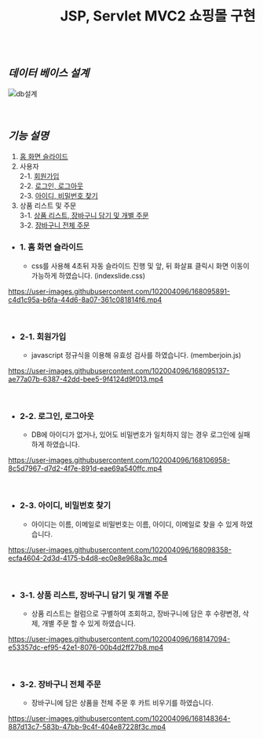 <div align = right>

# JSP, Servlet MVC2 쇼핑몰 구현
</div>
<br></br>

## *데이터 베이스 설계*

![db설계](https://user-images.githubusercontent.com/102004096/168110788-e453bd47-2a0c-4efd-b6d4-48541f099429.PNG)

<br>

## *기능 설명*

1. [홈 화면 슬라이드](#1-홈-화면-슬라이드) <br>
2. 사용자 <br>
  2-1. [회원가입](#2-1-회원가입) <br>
  2-2. [로그인, 로그아웃](#2-2-로그인,-로그아웃) <br>
  2-3. [아이디, 비밀번호 찾기](#2-3-아이디,-비밀번호-찾기) <br>
3. 상품 리스트 및 주문 <br>
  3-1. [상품 리스트, 장바구니 담기 및 개별 주문](#3-1-상품-리스트,-장바구니-담기-및-개별-주문) <br>
  3-2. [장바구니 전체 주문](#3-2-장바구니-전체-주문) <br>


- ### 1. 홈 화면 슬라이드
  - css를 사용해 4초뒤 자동 슬라이드 진행 및 앞, 뒤 화살표 클릭시 화면 이동이 가능하게 하였습니다. (indexslide.css)

https://user-images.githubusercontent.com/102004096/168095891-c4d1c95a-b6fa-44d6-8a07-361c081814f6.mp4

<br>

- ### 2-1. 회원가입
  - javascript 정규식을 이용해 유효성 검사를 하였습니다. (memberjoin.js)

https://user-images.githubusercontent.com/102004096/168095137-ae77a07b-6387-42dd-bee5-9f4124d9f013.mp4

<br>

- ### 2-2. 로그인, 로그아웃
  - DB에 아이디가 없거나, 있어도 비밀번호가 일치하지 않는 경우 로그인에 실패하게 하였습니다.


https://user-images.githubusercontent.com/102004096/168106958-8c5d7967-d7d2-4f7e-891d-eae69a540ffc.mp4

<br>

- ### 2-3. 아이디, 비밀번호 찾기
  - 아이디는 이름, 이메일로 비밀번호는 이름, 아이디, 이메일로 찾을 수 있게 하였습니다.

https://user-images.githubusercontent.com/102004096/168098358-ecfa4604-2d3d-4175-b4d8-ec0e8e968a3c.mp4

<br>

- ### 3-1. 상품 리스트, 장바구니 담기 및 개별 주문
  - 상품 리스트는 컬럼으로 구별하여 조회하고, 장바구니에 담은 후 수량변경, 삭제, 개별 주문 할 수 있게 하였습니다.

https://user-images.githubusercontent.com/102004096/168147094-e53357dc-ef95-42e1-8076-00b4d2ff27b8.mp4

<br>

- ### 3-2. 장바구니 전체 주문
  - 장바구니에 담은 상품을 전체 주문 후 카트 비우기를 하였습니다.

https://user-images.githubusercontent.com/102004096/168148364-887d13c7-583b-47bb-9c4f-404e87228f3c.mp4


